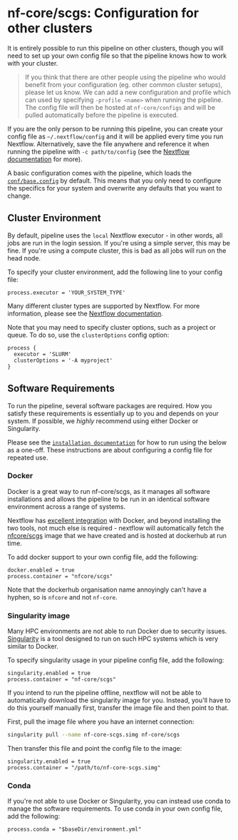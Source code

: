 # nf-core/scgs: Configuration for other clusters

It is entirely possible to run this pipeline on other clusters, though you will need to set up your own config file so that the pipeline knows how to work with your cluster.

> If you think that there are other people using the pipeline who would benefit from your configuration (eg. other common cluster setups), please let us know. We can add a new configuration and profile which can used by specifying `-profile <name>` when running the pipeline. The config file will then be hosted at `nf-core/configs` and will be pulled automatically before the pipeline is executed.

If you are the only person to be running this pipeline, you can create your config file as `~/.nextflow/config` and it will be applied every time you run Nextflow. Alternatively, save the file anywhere and reference it when running the pipeline with `-c path/to/config` (see the [Nextflow documentation](https://www.nextflow.io/docs/latest/config.html) for more).

A basic configuration comes with the pipeline, which loads the [`conf/base.config`](../../conf/base.config) by default. This means that you only need to configure the specifics for your system and overwrite any defaults that you want to change.

## Cluster Environment
By default, pipeline uses the `local` Nextflow executor - in other words, all jobs are run in the login session. If you're using a simple server, this may be fine. If you're using a compute cluster, this is bad as all jobs will run on the head node.

To specify your cluster environment, add the following line to your config file:

```nextflow
process.executor = 'YOUR_SYSTEM_TYPE'
```

Many different cluster types are supported by Nextflow. For more information, please see the [Nextflow documentation](https://www.nextflow.io/docs/latest/executor.html).

Note that you may need to specify cluster options, such as a project or queue. To do so, use the `clusterOptions` config option:

```nextflow
process {
  executor = 'SLURM'
  clusterOptions = '-A myproject'
}
```


## Software Requirements
To run the pipeline, several software packages are required. How you satisfy these requirements is essentially up to you and depends on your system. If possible, we _highly_ recommend using either Docker or Singularity.

Please see the [`installation documentation`](../installation.md) for how to run using the below as a one-off. These instructions are about configuring a config file for repeated use.

### Docker
Docker is a great way to run nf-core/scgs, as it manages all software installations and allows the pipeline to be run in an identical software environment across a range of systems.

Nextflow has [excellent integration](https://www.nextflow.io/docs/latest/docker.html) with Docker, and beyond installing the two tools, not much else is required - nextflow will automatically fetch the [nfcore/scgs](https://hub.docker.com/r/nfcore/scgs/) image that we have created and is hosted at dockerhub at run time.

To add docker support to your own config file, add the following:

```nextflow
docker.enabled = true
process.container = "nfcore/scgs"
```

Note that the dockerhub organisation name annoyingly can't have a hyphen, so is `nfcore` and not `nf-core`.


### Singularity image
Many HPC environments are not able to run Docker due to security issues.
[Singularity](http://singularity.lbl.gov/) is a tool designed to run on such HPC systems which is very similar to Docker.

To specify singularity usage in your pipeline config file, add the following:

```nextflow
singularity.enabled = true
process.container = "nf-core/scgs"
```

If you intend to run the pipeline offline, nextflow will not be able to automatically download the singularity image for you.
Instead, you'll have to do this yourself manually first, transfer the image file and then point to that.

First, pull the image file where you have an internet connection:

```bash
singularity pull --name nf-core-scgs.simg nf-core/scgs
```

Then transfer this file and point the config file to the image:

```nextflow
singularity.enabled = true
process.container = "/path/to/nf-core-scgs.simg"
```


### Conda
If you're not able to use Docker or Singularity, you can instead use conda to manage the software requirements.
To use conda in your own config file, add the following:

```nextflow
process.conda = "$baseDir/environment.yml"
```

